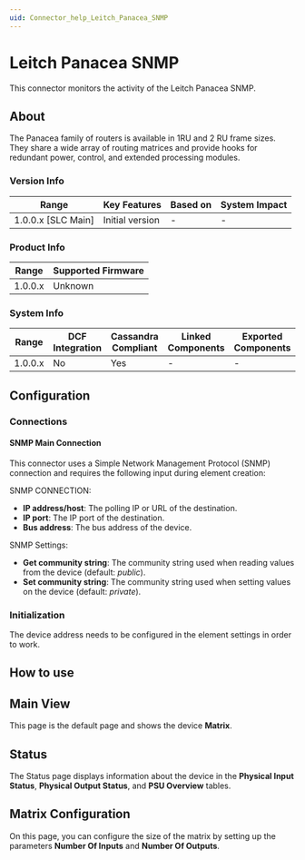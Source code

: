 ```yaml
---
uid: Connector_help_Leitch_Panacea_SNMP
---
```


# Leitch Panacea SNMP

This connector monitors the activity of the Leitch Panacea SNMP.

## About

The Panacea family of routers is available in 1RU and 2 RU frame sizes. They share a wide array of routing matrices and provide hooks for redundant power, control, and extended processing modules.

### Version Info

| Range                | Key Features     | Based on     | System Impact     |
|----------------------|------------------|--------------|-------------------|
| 1.0.0.x [SLC Main]   | Initial version  | -            | -                 |

### Product Info

| Range     | Supported Firmware     |
|-----------|------------------------|
| 1.0.0.x   | Unknown                |

### System Info

| Range     | DCF Integration     | Cassandra Compliant     | Linked Components     | Exported Components     |
|-----------|---------------------|-------------------------|-----------------------|-------------------------|
| 1.0.0.x   | No                  | Yes                     | -                     | -                       |

## Configuration

### Connections

#### SNMP Main Connection

This connector uses a Simple Network Management Protocol (SNMP) connection and requires the following input during element creation:

SNMP CONNECTION:

- **IP address/host**: The polling IP or URL of the destination.
- **IP port**: The IP port of the destination.
- **Bus address**: The bus address of the device.

SNMP Settings:

- **Get community string**: The community string used when reading values from the device (default: *public*).
- **Set community string**: The community string used when setting values on the device (default: *private*).

### Initialization

The device address needs to be configured in the element settings in order to work.

## How to use

## Main View

This page is the default page and shows the device **Matrix**.

## Status

The Status page displays information about the device in the **Physical Input Status**, **Physical Output Status**, and **PSU Overview** tables.

## Matrix Configuration

On this page, you can configure the size of the matrix by setting up the parameters **Number Of Inputs** and **Number Of Outputs**.
